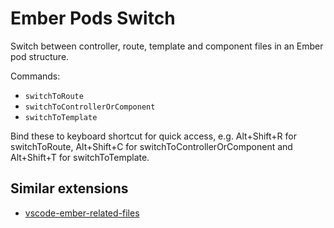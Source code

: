 # Ember Pods Switch

Switch between controller, route, template and component files in an Ember pod structure.

Commands:
  - `switchToRoute`
  - `switchToControllerOrComponent`
  - `switchToTemplate`

Bind these to keyboard shortcut for quick access, e.g. Alt+Shift+R for switchToRoute,
Alt+Shift+C for switchToControllerOrComponent and Alt+Shift+T for switchToTemplate.

## Similar extensions

- [vscode-ember-related-files](https://github.com/josa42/vscode-ember-related-files)
